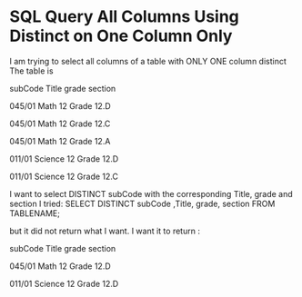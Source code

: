 
# SQL Query All Columns Using Distinct on One Column Only

I am trying to select all columns of a table with ONLY ONE column distinct
The table is




subCode
Title
grade
section




045/01
Math
12
Grade 12.D


045/01
Math
12
Grade 12.C


045/01
Math
12
Grade 12.A


011/01
Science
12
Grade 12.D


011/01
Science
12
Grade 12.C




I want to select DISTINCT subCode with the corresponding Title, grade and section
I tried:
SELECT DISTINCT subCode ,Title, grade, section FROM TABLENAME;


but it did not return what I want.
I want it to return :




subCode
Title
grade
section




045/01
Math
12
Grade 12.D


011/01
Science
12
Grade 12.D



 
        